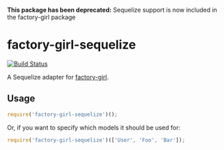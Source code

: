 **This package has been deprecated:** Sequelize support is now included in the factory-girl package

# factory-girl-sequelize

[![Build Status](https://travis-ci.org/aexmachina/factory-girl-sequelize.png)](https://travis-ci.org/aexmachina/factory-girl-sequelize)

A Sequelize adapter for [factory-girl](https://github.com/aexmachina/factory-girl).

## Usage

```javascript
require('factory-girl-sequelize')();
```

Or, if you want to specify which models it should be used for:

```javascript
require('factory-girl-sequelize')(['User', 'Foo', 'Bar']);
```
